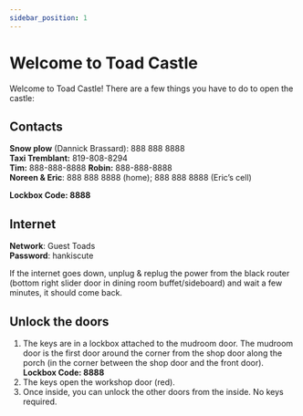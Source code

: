 ```yaml
---
sidebar_position: 1
---
```


# Welcome to Toad Castle

Welcome to Toad Castle\! There are a few things you have to do to open the castle: 

## Contacts
**Snow plow** (Dannick Brassard): 888 888 8888  
**Taxi Tremblant:** 819-808-8294  
**Tim:** 888-888-8888 
**Robin:** 888-888-8888  
**Noreen & Eric**: 888 888 8888 (home); 888 888 8888 (Eric’s cell)

**Lockbox Code: 8888**

## Internet
**Network**: Guest Toads  
**Password**: hankiscute

If the internet goes down, unplug & replug the power from the black router (bottom right slider door in dining room buffet/sideboard) and wait a few minutes, it should come back. 

## Unlock the doors
1. The keys are in a lockbox attached to the mudroom door. The mudroom door is the first door around the corner from the shop door along the porch (in the corner between the shop door and the front door).   
   **Lockbox Code: 8888**  
2. The keys open the workshop door (red).   
3. Once inside, you can unlock the other doors from the inside. No keys required. 
## 
